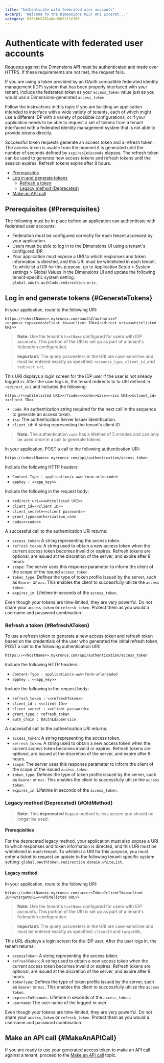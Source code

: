 ```yaml
---
title: "Authenticate with federated user accounts"
excerpt: "Welcome to the Dimensions REST API Excerpt..."
category: 638cbb8281a8ed0032f1e707
---
```


# Authenticate with federated user accounts

Requests against the Dimensions API must be authenticated and made over HTTPS. If these requirements are not met, the request fails.

If you are using a token provided by an OAuth compatible federated identity management (IDP) system that has been properly interfaced with your tenant, include the federated token as your `access_token` value just as you would use a Dimensions-generated `access_token`.

Follow the instructions in this topic if you are building an application intended to interface with a wide vatiety of tenants, each of which might use a different IDP with a variety of possible configurations, or if your application needs to be able to request a set of tokens from a tenant interfaced with a federated identity management system that is not able to provide tokens directly.

Successful token requests generate an access token and a refresh token. The access token is usable from the moment it is generated until the number of seconds defined by `expiresInSeconds` elapses. The refresh token can be used to generate new access tokens and refresh tokens until the session expires. Refresh tokens expire after 8 hours.

* [Prerequisites](#Prerequisites)
* [Log in and generate tokens](#GenerateTokens)
    * [Refresh a token](#RefreshAToken)
    * [Legacy method (Deprecated)](#OldMethod)
* [Make an API call](#MakeAnAPICall)

## Prerequisites {#Prerequisites}

The following must be in place before an application can authenticate with federated user accounts:

* Federation must be configured correctly for each tenant accessed by your application. 
* Users must be able to log in to the Dimensions UI using a tenant's configured IDP. 
* Your application must expose a URI to which responses and token information is directed, and this URI must be whitelisted in each tenant. To whitelist a URI for this purpose, go to Application Setup > System settings > Global Values in the Dimensions UI and update the following tenant-specific system setting: `global.oAuth.authCode.redirection.uris`.

## Log in and generate tokens {#GenerateTokens}

In your application, route to the following URI:

`https://<<hostName>>.mykronos.com/oauth2/authorize?response_type=code&client_id=<<client ID>>&redirect_uri=<<whitelisted URI>>`

> **Note:** Use the tenant's `hostName` configured for users with IDP accounts. This portion of the URI is set up as part of a tenant's federation configuration.

> **Important:** The query parameters in the URI are case-sensitive and must be entered exactly as specified: `response_type`, `client_id`, and `redirect_uri`. 

This URI displays a login screen for the IDP user if the user is not already logged in. After the user logs in, the tenant redirects to to URI defined in `redirect_uri` and includes the following:

`https://<<whitelisted URI>>/?code=<<code>>&iss=<<iss URI>>&client_id=<<client ID>>`

* `code`: An authentication string required for the next call in the sequence to generate an access token.
* `iss`: The authentication Server Issuer Identification.
* `client_id`: A string representing the tenant's client ID.

> **Note:** The authentication `code` has a lifetime of 5 minutes and can only be used once in a call to generate tokens. 

In your application, POST a call to the following authentication URI:

`https://<<hostName>>.mykronos.com/api/authentication/access_token`

Include the following HTTP headers:

* `Content-Type : application/x-www-form-urlencoded`
* `appkey : <<app_key>>`

Include the following in the request body:

* `redirect_uri=<<whitelisted URI>>`
* `client_id=<<client ID>>`
* `client_secret=<<client password>>`
* `grant_type=authorization_code`
* `code=<<code>>`

A successful call to the authentication URI returns:

* `access_token`: A string representing the access token.
* `refresh_token`: A string used to obtain a new access token when the current access token becomes invalid or expires. Refresh tokens are optional, are issued at the discretion of the server, and expire after 8 hours.
* `scope`: The server uses this response parameter to inform the client of the scope of the issued `access_token`. 
* `token_type`: Defines the type of token profile issued by the server, such as `Bearer` or `mac`. This enables the client to successfully utilize the `access token`.
* `expires_in`: Lifetime in seconds of the `access_token`.

Even though your tokens are time-limited, they are very powerful. Do not share your `access_token` or `refresh_token`. Protect them as you would a username and password combination. 

### Refresh a token {#RefreshAToken}

To use a refresh token to generate a new access token and refresh token based on the credentials of the user who generated the initial refresh token, POST a call to the following authentication URI:

`https://<<hostName>>.mykronos.com/api/authentication/access_token`

Include the following HTTP headers:

* `Content-Type : application/x-www-form-urlencoded`
* `appkey : <<app_key>>`

Include the following in the request body:

* `refresh_token : <<refreshToken>>`
* `client_id : <<client ID>>`
* `client_secret : <<client password>>`
* `grant_type : refresh_token`
* `auth_chain : OAuthLdapService`

A successful call to the authentication URI returns:

* `access_token`: A string representing the access token.
* `refresh_token`: A string used to obtain a new access token when the current access token becomes invalid or expires. Refresh tokens are optional, are issued at the discretion of the server, and expire after 8 hours.
* `scope`: The server uses this response parameter to inform the client of the scope of the issued `access_token`. 
* `token_type`: Defines the type of token profile issued by the server, such as `Bearer` or `mac`. This enables the client to successfully utilize the `access token`.
* `expires_in`: Lifetime in seconds of the `access_token`.

### Legacy method (Deprecated) {#OldMethod}

> **Note:** This **deprecated** legacy method is less secure and should no longer be used.

#### Prerequisities

For the deprecated legacy method, your application must also expose a URI to which responses and token information is directed, and this URI must be whitelisted in each tenant. To whitelist a URI for this purpose, you must enter a ticket to request an update to the following tenant-specific system setting: `global.oAuthToken.redirection.domain.whiteList`.

#### Legacy method

In your application, route to the following URI:

`https://<<hostName>>.mykronos.com/accessToken?clientId=<<client ID>>&targetURL=<<whitelisted URL>>`

> **Note:** Use the tenant's `hostName` configured for users with IDP accounts. This portion of the URI is set up as part of a tenant's federation configuration.

> **Important:** The query parameters in the URI are case-sensitive and must be entered exactly as specified: `clientId` and `targetURL`. 

This URL displays a login screen for the IDP user. After the user logs in, the tenant returns:

* `accessToken`: A string representing the access token.
* `refreshToken`: A string used to obtain a new access token when the current access token becomes invalid or expires. Refresh tokens are optional, are issued at the discretion of the server, and expire after 8 hours.
* `tokenType`: Defines the type of token profile issued by the server, such as `Bearer` or `mac`. This enables the client to successfully utilize the `access token`.
* `expiresInSeconds`: Lifetime in seconds of the `access_token`.
* `username`: The user name of the logged-in user.

Even though your tokens are time-limited, they are very powerful. Do not share your `access_token` or `refresh_token`. Protect them as you would a username and password combination. 

## Make an API call {#MakeAnAPICall}

If you are ready to use your generated access token to make an API call against a tenant, proceed to the [Make an API call](C:3ca261ba-fc8b-4354-a2b1-6892e006c046) topic.